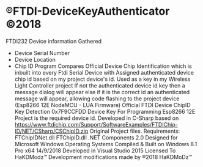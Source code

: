 # ®FTDI-DeviceKeyAuthenticator ©2018
FTDI232 Device information Gathered
* Device Serial Number
* Device Location
* Chip ID
Program Compares Official Device Chip Identification which is inbuilt into every Ftdi Serial Device
with Assigned authenticated device chip id based on my project device's id. Used as a key in my Wireless Light Controller project
If not the authenticated device id key then a message dialog will appear else if it is the correct id an authenticated
message will appear, allowing code flashing to the project device (Esp8266 12E NodeMCU - LUA Firmware)
Official FTDI Device ChipID Key Detection 0x7F9CCFDD Device Key For Programming Esp8266 12E Project is the required device id.
Developed in C-Sharp based on https://www.ftdichip.com/Support/SoftwareExamples/FTDIChip-ID/NET/CSharp/CSChipID.zip Original Project files.
Requirements:
  FTChipIDNet.dll
  FTChipID.dll
  .NET Components 2.0
Designed for Microsoft Windows Operating Systems
Compiled & Built on Windows 8.1 Pro x64 14/9/2018
Developed in Visual Studio 2015
Licensed To HaKDModz™ Development modifications made by ®2018 HaKDMoDz™
